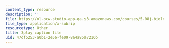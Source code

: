 ```yaml
---
content_type: resource
description: ''
file: https://ol-ocw-studio-app-qa.s3.amazonaws.com/courses/5-08j-biological-chemistry-ii-spring-2016/47df5253a0b12e56fe098a4a85a7216b_j8ygU5VT8BQ.srt
file_type: application/x-subrip
resourcetype: Other
title: 3play caption file
uid: 47df5253-a0b1-2e56-fe09-8a4a85a7216b
---
```

